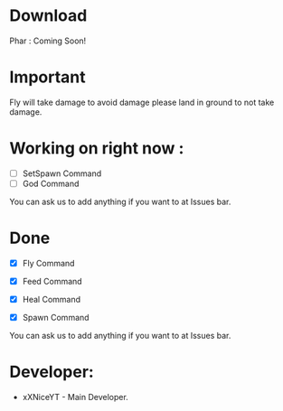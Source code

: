 # Download
Phar : Coming Soon!

# Important

Fly will take damage to avoid damage please land in ground to not take damage.

# Working on right now :

- [ ] SetSpawn Command
- [ ] God Command

You can ask us to add anything if you want to at Issues bar.

# Done

- [x] Fly Command

- [x] Feed Command

- [x] Heal Command

- [x] Spawn Command

You can ask us to add anything if you want to at Issues bar.

 # Developer:
 
 * xXNiceYT - Main Developer.
